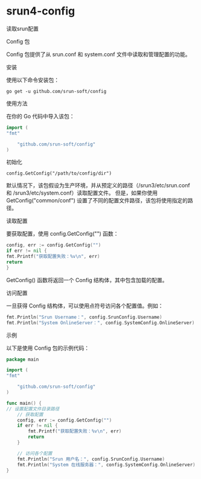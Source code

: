 # srun4-config
读取srun配置

Config 包

Config 包提供了从 srun.conf 和 system.conf 文件中读取和管理配置的功能。

安装

使用以下命令安装包：
```shell
go get -u github.com/srun-soft/config
```
使用方法

在你的 Go 代码中导入该包：
```go
import (
"fmt"

    "github.com/srun-soft/config"
)
```
初始化

```config.GetConfig("/path/to/config/dir")```

默认情况下，该包假设为生产环境，并从预定义的路径（/srun3/etc/srun.conf 和 /srun3/etc/system.conf）读取配置文件。
但是，如果你使用 GetConfig("common/conf") 设置了不同的配置文件路径，该包将使用指定的路径。

读取配置

要获取配置，使用 config.GetConfig("") 函数：
```go
config, err := config.GetConfig("")
if err != nil {
fmt.Printf("获取配置失败：%v\n", err)
return
}
```
GetConfig() 函数将返回一个 Config 结构体，其中包含加载的配置。

访问配置

一旦获得 Config 结构体，可以使用点符号访问各个配置值。例如：
```go
fmt.Println("Srun Username：", config.SrunConfig.Username)
fmt.Println("System OnlineServer：", config.SystemConfig.OnlineServer)
```

示例

以下是使用 Config 包的示例代码：
```go
package main

import (
"fmt"

    "github.com/srun-soft/config"
)

func main() {
// 设置配置文件目录路径
    // 获取配置
    config, err := config.GetConfig("")
    if err != nil {
        fmt.Printf("获取配置失败：%v\n", err)
        return
    }

    // 访问各个配置
    fmt.Println("Srun 用户名：", config.SrunConfig.Username)
    fmt.Println("System 在线服务器：", config.SystemConfig.OnlineServer)
}
```